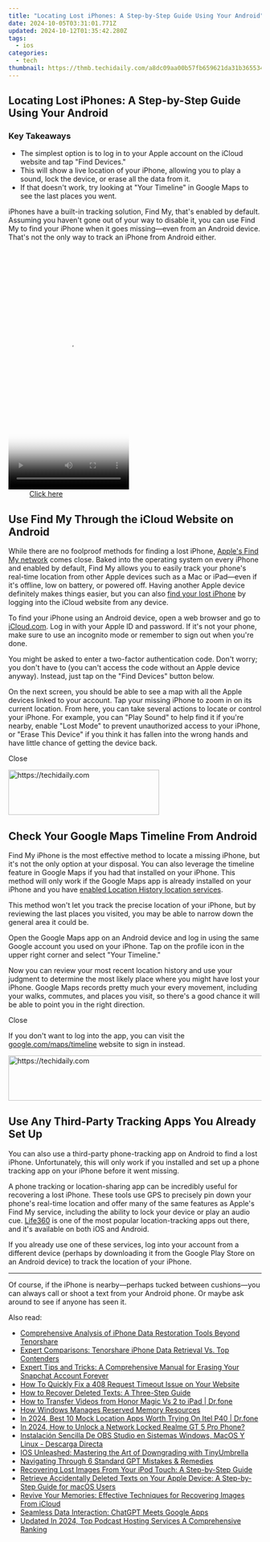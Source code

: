 ```yaml
---
title: "Locating Lost iPhones: A Step-by-Step Guide Using Your Android"
date: 2024-10-05T03:31:01.771Z
updated: 2024-10-12T01:35:42.280Z
tags:
  - ios
categories:
  - tech
thumbnail: https://thmb.techidaily.com/a8dc09aa00b57fb659621da31b365534682fa3f06b50eb65c4dc48b9a72515ec.jpg
---
```


## Locating Lost iPhones: A Step-by-Step Guide Using Your Android

### Key Takeaways

* The simplest option is to log in to your Apple account on the iCloud website and tap "Find Devices."
* This will show a live location of your iPhone, allowing you to play a sound, lock the device, or erase all the data from it.
* If that doesn't work, try looking at "Your Timeline" in Google Maps to see the last places you went.

 iPhones have a built-in tracking solution, Find My, that's enabled by default. Assuming you haven't gone out of your way to disable it, you can use Find My to find your iPhone when it goes missing—even from an Android device. That's not the only way to track an iPhone from Android either.

<!-- affiliate ads begin -->
<span id="1770776">
					<video width="240" height="480" style="cursor:pointer"
           poster="//a.impactradius-go.com/display-clicktoplayimage/1770776.png"
           onclick="if(!this.playClicked){this.play();this.setAttribute('controls',true);this.playClicked=true;}">
	   <source src="//a.impactradius-go.com/display-ad/20702-1770776">
	   <img src="//a.impactradius-go.com/display-clicktoplayimage/1770776.png" style="border: none; height: 100%; width: 100%; object-fit: contain">
	</video>
	<div style="width:150px;text-align:center"><a href="javascript:window.open(decodeURIComponent('https%3A%2F%2Ftokenmetrics.sjv.io%2Fc%2F5597632%2F1770776%2F20702'), '_blank');void(0);">Click here</a></div>
</span>
<img height="0" width="0" src="https://imp.pxf.io/i/5597632/1770776/20702" style="position:absolute;visibility:hidden;" border="0" />
<!-- affiliate ads end -->

##  Use Find My Through the iCloud Website on Android

 While there are no foolproof methods for finding a lost iPhone, [Apple's Find My network](https://howto.techidaily.com/bricked-your-samsung-galaxy-m34-5g-heres-a-full-solution-drfone-by-drfone-fix-android-problems-fix-android-problems/) comes close. Baked into the operating system on every iPhone and enabled by default, Find My allows you to easily track your phone's real-time location from other Apple devices such as a Mac or iPad—even if it's offline, low on battery, or powered off. Having another Apple device definitely makes things easier, but you can also [find your lost iPhone](https://win-able.techidaily.com/overcoming-valheim-stability-issues-a-guide-to-stop-pc-freezing-and-crashing/) by logging into the iCloud website from any device.

 To find your iPhone using an Android device, open a web browser and go to [iCloud.com](https://www.icloud.com/). Log in with your Apple ID and password. If it's not your phone, make sure to use an incognito mode or remember to sign out when you're done.

 You might be asked to enter a two-factor authentication code. Don't worry; you don't have to (you can't access the code without an Apple device anyway). Instead, just tap on the "Find Devices" button below.

 On the next screen, you should be able to see a map with all the Apple devices linked to your account. Tap your missing iPhone to zoom in on its current location. From here, you can take several actions to locate or control your iPhone. For example, you can "Play Sound" to help find it if you're nearby, enable "Lost Mode" to prevent unauthorized access to your iPhone, or "Erase This Device" if you think it has fallen into the wrong hands and have little chance of getting the device back.

Close 

<!-- affiliate ads begin -->
<a href="https://aligracehair.sjv.io/c/5597632/2047406/19272" target="_top" id="2047406">
  <img src="//a.impactradius-go.com/display-ad/19272-2047406" border="0" alt="https://techidaily.com" width="300" height="90"/>
</a>
<img height="0" width="0" src="https://aligracehair.sjv.io/i/5597632/2047406/19272" style="position:absolute;visibility:hidden;" border="0" />
<!-- affiliate ads end -->

##  Check Your Google Maps Timeline From Android

 Find My iPhone is the most effective method to locate a missing iPhone, but it's not the only option at your disposal. You can also leverage the timeline feature in Google Maps if you had that installed on your iPhone. This method will only work if the Google Maps app is already installed on your iPhone and you have [enabled Location History location services](https://facebook-video-files.techidaily.com/2024-approved-navigating-through-self-playing-options-in-fb-videos/).

 This method won't let you track the precise location of your iPhone, but by reviewing the last places you visited, you may be able to narrow down the general area it could be.

 Open the Google Maps app on an Android device and log in using the same Google account you used on your iPhone. Tap on the profile icon in the upper right corner and select "Your Timeline."

 Now you can review your most recent location history and use your judgment to determine the most likely place where you might have lost your iPhone. Google Maps records pretty much your every movement, including your walks, commutes, and places you visit, so there's a good chance it will be able to point you in the right direction.

Close 

 If you don't want to log into the app, you can visit the [google.com/maps/timeline](https://www.google.com/maps/timeline) website to sign in instead.

<!-- affiliate ads begin -->
<a href="https://appsumo.8odi.net/c/5597632/2100527/7443" target="_top" id="2100527">
  <img src="//a.impactradius-go.com/display-ad/7443-2100527" border="0" alt="https://techidaily.com" width="728" height="90"/>
</a>
<img height="0" width="0" src="https://appsumo.8odi.net/i/5597632/2100527/7443" style="position:absolute;visibility:hidden;" border="0" />
<!-- affiliate ads end -->

##  Use Any Third-Party Tracking Apps You Already Set Up

 You can also use a third-party phone-tracking app on Android to find a lost iPhone. Unfortunately, this will only work if you installed and set up a phone tracking app on your iPhone before it went missing.

 A phone tracking or location-sharing app can be incredibly useful for recovering a lost iPhone. These tools use GPS to precisely pin down your phone's real-time location and offer many of the same features as Apple's Find My service, including the ability to lock your device or play an audio cue. [Life360](https://www.life360.com/) is one of the most popular location-tracking apps out there, and it's available on both iOS and Android.

 If you already use one of these services, log into your account from a different device (perhaps by downloading it from the Google Play Store on an Android device) to track the location of your iPhone.

---

 Of course, if the iPhone is nearby—perhaps tucked between cushions—you can always call or shoot a text from your Android phone. Or maybe ask around to see if anyone has seen it.

<ins class="adsbygoogle"
     style="display:block"
     data-ad-format="autorelaxed"
     data-ad-client="ca-pub-7571918770474297"
     data-ad-slot="1223367746"></ins>

<ins class="adsbygoogle"
     style="display:block"
     data-ad-client="ca-pub-7571918770474297"
     data-ad-slot="8358498916"
     data-ad-format="auto"
     data-full-width-responsive="true"></ins>

<span class="atpl-alsoreadstyle">Also read:</span>
<div><ul>
<li><a href="https://os-tips.techidaily.com/comprehensive-analysis-of-iphone-data-restoration-tools-beyond-tenorshare/"><u>Comprehensive Analysis of iPhone Data Restoration Tools Beyond Tenorshare</u></a></li>
<li><a href="https://os-tips.techidaily.com/expert-comparisons-tenorshare-iphone-data-retrieval-vs-top-contenders/"><u>Expert Comparisons: Tenorshare iPhone Data Retrieval Vs. Top Contenders</u></a></li>
<li><a href="https://os-tips.techidaily.com/expert-tips-and-tricks-a-comprehensive-manual-for-erasing-your-snapchat-account-forever/"><u>Expert Tips and Tricks: A Comprehensive Manual for Erasing Your Snapchat Account Forever</u></a></li>
<li><a href="https://techtrends.techidaily.com/how-to-quickly-fix-a-408-request-timeout-issue-on-your-website/"><u>How To Quickly Fix a 408 Request Timeout Issue on Your Website</u></a></li>
<li><a href="https://os-tips.techidaily.com/how-to-recover-deleted-texts-a-three-step-guide/"><u>How to Recover Deleted Texts: A Three-Step Guide</u></a></li>
<li><a href="https://android-transfer.techidaily.com/how-to-transfer-videos-from-honor-magic-vs-2-to-ipad-drfone-by-drfone-transfer-from-android-transfer-from-android/"><u>How to Transfer Videos from Honor Magic Vs 2 to iPad | Dr.fone</u></a></li>
<li><a href="https://win11-tips.techidaily.com/how-windows-manages-reserved-memory-resources/"><u>How Windows Manages Reserved Memory Resources</u></a></li>
<li><a href="https://change-location.techidaily.com/in-2024-best-10-mock-location-apps-worth-trying-on-itel-p40-drfone-by-drfone-virtual-android/"><u>In 2024, Best 10 Mock Location Apps Worth Trying On Itel P40 | Dr.fone</u></a></li>
<li><a href="https://easy-unlock-android.techidaily.com/in-2024-how-to-unlock-a-network-locked-realme-gt-5-pro-phone-by-drfone-android/"><u>In 2024, How to Unlock a Network Locked Realme GT 5 Pro Phone?</u></a></li>
<li><a href="https://solve-outstanding.techidaily.com/instalacion-sencilla-de-obs-studio-en-sistemas-windows-macos-y-linux-descarga-directa/"><u>Instalación Sencilla De OBS Studio en Sistemas Windows, MacOS Y Linux - Descarga Directa</u></a></li>
<li><a href="https://os-tips.techidaily.com/ios-unleashed-mastering-the-art-of-downgrading-with-tinyumbrella/"><u>IOS Unleashed: Mastering the Art of Downgrading with TinyUmbrella</u></a></li>
<li><a href="https://tech-savvy.techidaily.com/navigating-through-6-standard-gpt-mistakes-and-remedies/"><u>Navigating Through 6 Standard GPT Mistakes & Remedies</u></a></li>
<li><a href="https://os-tips.techidaily.com/recovering-lost-images-from-your-ipod-touch-a-step-by-step-guide/"><u>Recovering Lost Images From Your iPod Touch: A Step-by-Step Guide</u></a></li>
<li><a href="https://os-tips.techidaily.com/retrieve-accidentally-deleted-texts-on-your-apple-device-a-step-by-step-guide-for-macos-users/"><u>Retrieve Accidentally Deleted Texts on Your Apple Device: A Step-by-Step Guide for macOS Users</u></a></li>
<li><a href="https://os-tips.techidaily.com/revive-your-memories-effective-techniques-for-recovering-images-from-icloud/"><u>Revive Your Memories: Effective Techniques for Recovering Images From iCloud</u></a></li>
<li><a href="https://tech-hub.techidaily.com/seamless-data-interaction-chatgpt-meets-google-apps/"><u>Seamless Data Interaction: ChatGPT Meets Google Apps</u></a></li>
<li><a href="https://audio-shaping.techidaily.com/updated-in-2024-top-podcast-hosting-services-a-comprehensive-ranking/"><u>Updated In 2024, Top Podcast Hosting Services A Comprehensive Ranking</u></a></li>
</ul></div>

